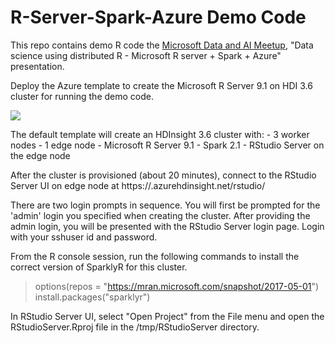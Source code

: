# R-Server-Spark-Azure Demo Code

This repo contains demo R code the <a href="https://www.meetup.com/Data-AI-Microsoft/">Microsoft Data and AI Meetup</a>, "Data science using distributed R -  Microsoft R server + Spark + Azure" presentation.

Deploy the Azure template to create the Microsoft R Server 9.1 on HDI 3.6 cluster for running the demo code.

<a href="https://portal.azure.com/#create/Microsoft.Template/uri/https%3A%2F%2Fraw.githubusercontent.com%2Fsdonohoo%2FR-Server-Spark-Azure%2Fmaster%2FHDInsight-R-Server-9.1.json" target="_blank">
    <img src="http://azuredeploy.net/deploybutton.png"/>
</a>

The default template will create an HDInsight 3.6 cluster with:
	- 3 worker nodes
	- 1 edge node
	- Microsoft R Server 9.1
	- Spark 2.1
	- RStudio Server on the edge node

After the cluster is provisioned (about 20 minutes), connect to the RStudio Server UI on edge node at https://<clustername>.azurehdinsight.net/rstudio/

There are two login prompts in sequence. You will first be prompted for the 'admin' login you specified when creating the cluster. After providing the admin login,
you will be presented with the RStudio Server login page. Login with your sshuser id and password.

From the R console session, run the following commands to install the correct version of SparklyR for this cluster.

> options(repos = "https://mran.microsoft.com/snapshot/2017-05-01")
> install.packages("sparklyr")

In RStudio Server UI, select "Open Project" from the File menu and open the RStudioServer.Rproj file in the /tmp/RStudioServer directory.

